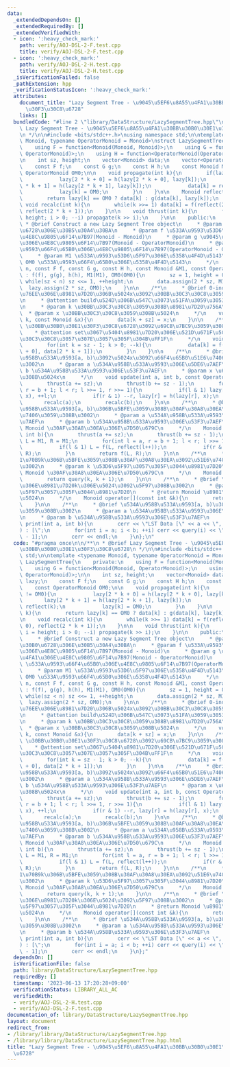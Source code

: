 ```yaml
---
data:
  _extendedDependsOn: []
  _extendedRequiredBy: []
  _extendedVerifiedWith:
  - icon: ':heavy_check_mark:'
    path: verify/AOJ-DSL-2-F.test.cpp
    title: verify/AOJ-DSL-2-F.test.cpp
  - icon: ':heavy_check_mark:'
    path: verify/AOJ-DSL-2-H.test.cpp
    title: verify/AOJ-DSL-2-H.test.cpp
  _isVerificationFailed: false
  _pathExtension: hpp
  _verificationStatusIcon: ':heavy_check_mark:'
  attributes:
    document_title: "Lazy Segment Tree - \u9045\u5EF6\u8A55\u4FA1\u30BB\u30B0\u30E1\
      \u30F3\u30C8\u6728"
    links: []
  bundledCode: "#line 2 \"library/DataStructure/LazySegmentTree.hpp\"\n\n/**\n * @brief\
    \ Lazy Segment Tree - \u9045\u5EF6\u8A55\u4FA1\u30BB\u30B0\u30E1\u30F3\u30C8\u6728\
    \n */\n\n#include <bits/stdc++.h>\nusing namespace std;\n\ntemplate <typename\
    \ Monoid, typename OperatorMonoid = Monoid>\nstruct LazySegmentTree{\n    private:\n\
    \    using F = function<Monoid(Monoid, Monoid)>;\n    using G = function<Monoid(Monoid,\
    \ OperatorMonoid)>;\n    using H = function<OperatorMonoid(OperatorMonoid, OperatorMonoid)>;\n\
    \n    int sz, height;\n    vector<Monoid> data;\n    vector<OperatorMonoid> lazy;\n\
    \    const F f;\n    const G g;\n    const H h;\n    const Monoid M1;\n    const\
    \ OperatorMonoid OM0;\n\n    void propagate(int k){\n        if(lazy[k] != OM0){\n\
    \            lazy[2 * k + 0] = h(lazy[2 * k + 0], lazy[k]);\n            lazy[2\
    \ * k + 1] = h(lazy[2 * k + 1], lazy[k]);\n            data[k] = reflect(k);\n\
    \            lazy[k] = OM0;\n        }\n    }\n\n    Monoid reflect(int k){\n\
    \        return lazy[k] == OM0 ? data[k] : g(data[k], lazy[k]);\n    }\n\n   \
    \ void recalc(int k){\n        while(k >>= 1) data[k] = f(reflect(2 * k + 0),\
    \ reflect(2 * k + 1));\n    }\n\n    void thrust(int k){\n        for(int i =\
    \ height; i > 0; --i) propagate(k >> i);\n    }\n\n    public:\n    /**\n    \
    \ * @brief Construct a new Lazy Segment Tree object\n     * @param n \u30BB\u30B0\
    \u6728\u306E\u30B5\u30A4\u30BA\n     * @param f \u533A\u9593\u53D6\u5F97\u306E\
    \u4E8C\u9805\u6F14\u7B97(Monoid - Monoid)\n     * @param g \u9045\u5EF6\u8A55\u4FA1\
    \u306E\u4E8C\u9805\u6F14\u7B97(Monoid - OperatorMonoid)\n     * @param h \u533A\
    \u9593\u66F4\u65B0\u306E\u4E8C\u9805\u6F14\u7B97(OperatorMonoid - OperatorMonoid)\n\
    \     * @param M1 \u533A\u9593\u53D6\u5F97\u306E\u5358\u4F4D\u5143\n     * @param\
    \ OM0 \u533A\u9593\u66F4\u65B0\u306E\u5358\u4F4D\u5143\n     */\n    LazySegmentTree(int\
    \ n, const F f, const G g, const H h, const Monoid &M1, const OperatorMonoid &OM0)\
    \ : f(f), g(g), h(h), M1(M1), OM0(OM0){\n        sz = 1, height = 0;\n       \
    \ while(sz < n) sz <<= 1, ++height;\n        data.assign(2 * sz, M1);\n      \
    \  lazy.assign(2 * sz, OM0);\n    }\n\n    /**\n     * @brief 0-index\u306Ek\u756A\
    \u76EE\u306E\u8981\u7D20\u306B\u5024x\u3092\u30BB\u30C3\u30C8\u3059\u308B\u3002\
    \n     * @attention build\u524D\u306B\u547C\u3073\u51FA\u3059\u3053\u3068\uFF01\
    \n     * @param k \u30BB\u30C3\u30C8\u3059\u308B\u8981\u7D20\u756A\u53F7\n   \
    \  * @param x \u30BB\u30C3\u30C8\u3059\u308B\u5024\n     */\n    void set(int\
    \ k, const Monoid &x){\n        data[k + sz] = x;\n    }\n\n    /**\n     * @brief\
    \ \u30BB\u30B0\u30E1\u30F3\u30C8\u6728\u3092\u69CB\u7BC9\u3059\u308B\u3002\n \
    \    * @attention set\u3067\u5404\u8981\u7D20\u306E\u521D\u671F\u5024\u306F\u30BB\
    \u30C3\u30C8\u3057\u307E\u3057\u305F\u304B\uFF1F\n     */\n    void build(){\n\
    \        for(int k = sz - 1; k > 0; --k){\n            data[k] = f(data[2 * k\
    \ + 0], data[2 * k + 1]);\n        }\n    }\n\n    /**\n     * @brief 0-index\u534A\
    \u958B\u533A\u9593[a, b)\u3092\u5024x\u3092\u66F4\u65B0\u51E6\u7406\u3059\u308B\
    \u3002\n     * @param a \u534A\u958B\u533A\u9593\u306E\u5DE6\u7AEF\n     * @param\
    \ b \u534A\u958B\u533A\u9593\u306E\u53F3\u7AEF\n     * @param x \u66F4\u65B0\u3059\
    \u308B\u5024x\n     */\n    void update(int a, int b, const OperatorMonoid &x){\n\
    \        thrust(a += sz);\n        thrust(b += sz - 1);\n        for(int l = a,\
    \ r = b + 1; l < r; l >>= 1, r >>= 1){\n            if(l & 1) lazy[l] = h(lazy[l],\
    \ x), ++l;\n            if(r & 1) --r, lazy[r] = h(lazy[r], x);\n        }\n \
    \       recalc(a);\n        recalc(b);\n    }\n\n    /**\n     * @brief 0-index\u534A\
    \u958B\u533A\u9593[a, b)\u306B\u5BFE\u3059\u308B\u30AF\u30A8\u30EA\u3092\u51E6\
    \u7406\u3059\u308B\u3002\n     * @param a \u534A\u958B\u533A\u9593\u306E\u5DE6\
    \u7AEF\n     * @param b \u534A\u958B\u533A\u9593\u306E\u53F3\u7AEF\n     * @return\
    \ Monoid \u30AF\u30A8\u30EA\u306E\u7D50\u679C\n     */\n    Monoid query(int a,\
    \ int b){\n        thrust(a += sz);\n        thrust(b += sz - 1);\n        Monoid\
    \ L = M1, R = M1;\n        for(int l = a, r = b + 1; l < r; l >>= 1, r >>= 1){\n\
    \            if(l & 1) L = f(L, reflect(l++));\n            if(r & 1) R = f(reflect(--r),\
    \ R);\n        }\n        return f(L, R);\n    }\n\n    /**\n     * @brief 0-index\u306E\
    1\u70B9k\u306B\u5BFE\u3059\u308B\u30AF\u30A8\u30EA\u3092\u51E6\u7406\u3059\u308B\
    \u3002\n     * @param k \u53D6\u5F97\u3057\u305F\u3044\u8981\u7D20\n     * @return\
    \ Monoid \u30AF\u30A8\u30EA\u306E\u7D50\u679C\n     */\n    Monoid query(int k){\n\
    \        return query(k, k + 1);\n    }\n\n    /**\n     * @brief \u73FE\u5728\
    \u306E\u8981\u7D20k\u306E\u5024\u3092\u5F97\u308B\u3002\n     * @param k \u53D6\
    \u5F97\u3057\u305F\u3044\u8981\u7D20\n     * @return Monoid \u8981\u7D20\u306E\
    \u5024\n     */\n    Monoid operator[](const int &k){\n        return query(k);\n\
    \    }\n\n    /**\n     * @brief \u534A\u958B\u533A\u9593[a, b)\u3092\u51FA\u529B\
    \u3059\u308B\u3002\n     * @param a \u534A\u958B\u533A\u9593\u306E\u5DE6\u7AEF\
    \n     * @param b \u534A\u958B\u533A\u9593\u306E\u53F3\u7AEF\n     */\n    void\
    \ print(int a, int b){\n        cerr << \"LST Data [\" << a << \", \" << b <<\"\
    ) : [\";\n        for(int i = a; i < b; ++i) cerr << query(i) << \" ]\"[i == b\
    \ - 1];\n        cerr << endl;\n    }\n};\n"
  code: "#pragma once\n\n/**\n * @brief Lazy Segment Tree - \u9045\u5EF6\u8A55\u4FA1\
    \u30BB\u30B0\u30E1\u30F3\u30C8\u6728\n */\n\n#include <bits/stdc++.h>\nusing namespace\
    \ std;\n\ntemplate <typename Monoid, typename OperatorMonoid = Monoid>\nstruct\
    \ LazySegmentTree{\n    private:\n    using F = function<Monoid(Monoid, Monoid)>;\n\
    \    using G = function<Monoid(Monoid, OperatorMonoid)>;\n    using H = function<OperatorMonoid(OperatorMonoid,\
    \ OperatorMonoid)>;\n\n    int sz, height;\n    vector<Monoid> data;\n    vector<OperatorMonoid>\
    \ lazy;\n    const F f;\n    const G g;\n    const H h;\n    const Monoid M1;\n\
    \    const OperatorMonoid OM0;\n\n    void propagate(int k){\n        if(lazy[k]\
    \ != OM0){\n            lazy[2 * k + 0] = h(lazy[2 * k + 0], lazy[k]);\n     \
    \       lazy[2 * k + 1] = h(lazy[2 * k + 1], lazy[k]);\n            data[k] =\
    \ reflect(k);\n            lazy[k] = OM0;\n        }\n    }\n\n    Monoid reflect(int\
    \ k){\n        return lazy[k] == OM0 ? data[k] : g(data[k], lazy[k]);\n    }\n\
    \n    void recalc(int k){\n        while(k >>= 1) data[k] = f(reflect(2 * k +\
    \ 0), reflect(2 * k + 1));\n    }\n\n    void thrust(int k){\n        for(int\
    \ i = height; i > 0; --i) propagate(k >> i);\n    }\n\n    public:\n    /**\n\
    \     * @brief Construct a new Lazy Segment Tree object\n     * @param n \u30BB\
    \u30B0\u6728\u306E\u30B5\u30A4\u30BA\n     * @param f \u533A\u9593\u53D6\u5F97\
    \u306E\u4E8C\u9805\u6F14\u7B97(Monoid - Monoid)\n     * @param g \u9045\u5EF6\u8A55\
    \u4FA1\u306E\u4E8C\u9805\u6F14\u7B97(Monoid - OperatorMonoid)\n     * @param h\
    \ \u533A\u9593\u66F4\u65B0\u306E\u4E8C\u9805\u6F14\u7B97(OperatorMonoid - OperatorMonoid)\n\
    \     * @param M1 \u533A\u9593\u53D6\u5F97\u306E\u5358\u4F4D\u5143\n     * @param\
    \ OM0 \u533A\u9593\u66F4\u65B0\u306E\u5358\u4F4D\u5143\n     */\n    LazySegmentTree(int\
    \ n, const F f, const G g, const H h, const Monoid &M1, const OperatorMonoid &OM0)\
    \ : f(f), g(g), h(h), M1(M1), OM0(OM0){\n        sz = 1, height = 0;\n       \
    \ while(sz < n) sz <<= 1, ++height;\n        data.assign(2 * sz, M1);\n      \
    \  lazy.assign(2 * sz, OM0);\n    }\n\n    /**\n     * @brief 0-index\u306Ek\u756A\
    \u76EE\u306E\u8981\u7D20\u306B\u5024x\u3092\u30BB\u30C3\u30C8\u3059\u308B\u3002\
    \n     * @attention build\u524D\u306B\u547C\u3073\u51FA\u3059\u3053\u3068\uFF01\
    \n     * @param k \u30BB\u30C3\u30C8\u3059\u308B\u8981\u7D20\u756A\u53F7\n   \
    \  * @param x \u30BB\u30C3\u30C8\u3059\u308B\u5024\n     */\n    void set(int\
    \ k, const Monoid &x){\n        data[k + sz] = x;\n    }\n\n    /**\n     * @brief\
    \ \u30BB\u30B0\u30E1\u30F3\u30C8\u6728\u3092\u69CB\u7BC9\u3059\u308B\u3002\n \
    \    * @attention set\u3067\u5404\u8981\u7D20\u306E\u521D\u671F\u5024\u306F\u30BB\
    \u30C3\u30C8\u3057\u307E\u3057\u305F\u304B\uFF1F\n     */\n    void build(){\n\
    \        for(int k = sz - 1; k > 0; --k){\n            data[k] = f(data[2 * k\
    \ + 0], data[2 * k + 1]);\n        }\n    }\n\n    /**\n     * @brief 0-index\u534A\
    \u958B\u533A\u9593[a, b)\u3092\u5024x\u3092\u66F4\u65B0\u51E6\u7406\u3059\u308B\
    \u3002\n     * @param a \u534A\u958B\u533A\u9593\u306E\u5DE6\u7AEF\n     * @param\
    \ b \u534A\u958B\u533A\u9593\u306E\u53F3\u7AEF\n     * @param x \u66F4\u65B0\u3059\
    \u308B\u5024x\n     */\n    void update(int a, int b, const OperatorMonoid &x){\n\
    \        thrust(a += sz);\n        thrust(b += sz - 1);\n        for(int l = a,\
    \ r = b + 1; l < r; l >>= 1, r >>= 1){\n            if(l & 1) lazy[l] = h(lazy[l],\
    \ x), ++l;\n            if(r & 1) --r, lazy[r] = h(lazy[r], x);\n        }\n \
    \       recalc(a);\n        recalc(b);\n    }\n\n    /**\n     * @brief 0-index\u534A\
    \u958B\u533A\u9593[a, b)\u306B\u5BFE\u3059\u308B\u30AF\u30A8\u30EA\u3092\u51E6\
    \u7406\u3059\u308B\u3002\n     * @param a \u534A\u958B\u533A\u9593\u306E\u5DE6\
    \u7AEF\n     * @param b \u534A\u958B\u533A\u9593\u306E\u53F3\u7AEF\n     * @return\
    \ Monoid \u30AF\u30A8\u30EA\u306E\u7D50\u679C\n     */\n    Monoid query(int a,\
    \ int b){\n        thrust(a += sz);\n        thrust(b += sz - 1);\n        Monoid\
    \ L = M1, R = M1;\n        for(int l = a, r = b + 1; l < r; l >>= 1, r >>= 1){\n\
    \            if(l & 1) L = f(L, reflect(l++));\n            if(r & 1) R = f(reflect(--r),\
    \ R);\n        }\n        return f(L, R);\n    }\n\n    /**\n     * @brief 0-index\u306E\
    1\u70B9k\u306B\u5BFE\u3059\u308B\u30AF\u30A8\u30EA\u3092\u51E6\u7406\u3059\u308B\
    \u3002\n     * @param k \u53D6\u5F97\u3057\u305F\u3044\u8981\u7D20\n     * @return\
    \ Monoid \u30AF\u30A8\u30EA\u306E\u7D50\u679C\n     */\n    Monoid query(int k){\n\
    \        return query(k, k + 1);\n    }\n\n    /**\n     * @brief \u73FE\u5728\
    \u306E\u8981\u7D20k\u306E\u5024\u3092\u5F97\u308B\u3002\n     * @param k \u53D6\
    \u5F97\u3057\u305F\u3044\u8981\u7D20\n     * @return Monoid \u8981\u7D20\u306E\
    \u5024\n     */\n    Monoid operator[](const int &k){\n        return query(k);\n\
    \    }\n\n    /**\n     * @brief \u534A\u958B\u533A\u9593[a, b)\u3092\u51FA\u529B\
    \u3059\u308B\u3002\n     * @param a \u534A\u958B\u533A\u9593\u306E\u5DE6\u7AEF\
    \n     * @param b \u534A\u958B\u533A\u9593\u306E\u53F3\u7AEF\n     */\n    void\
    \ print(int a, int b){\n        cerr << \"LST Data [\" << a << \", \" << b <<\"\
    ) : [\";\n        for(int i = a; i < b; ++i) cerr << query(i) << \" ]\"[i == b\
    \ - 1];\n        cerr << endl;\n    }\n};"
  dependsOn: []
  isVerificationFile: false
  path: library/DataStructure/LazySegmentTree.hpp
  requiredBy: []
  timestamp: '2023-06-13 17:20:28+09:00'
  verificationStatus: LIBRARY_ALL_AC
  verifiedWith:
  - verify/AOJ-DSL-2-H.test.cpp
  - verify/AOJ-DSL-2-F.test.cpp
documentation_of: library/DataStructure/LazySegmentTree.hpp
layout: document
redirect_from:
- /library/library/DataStructure/LazySegmentTree.hpp
- /library/library/DataStructure/LazySegmentTree.hpp.html
title: "Lazy Segment Tree - \u9045\u5EF6\u8A55\u4FA1\u30BB\u30B0\u30E1\u30F3\u30C8\
  \u6728"
---
```

